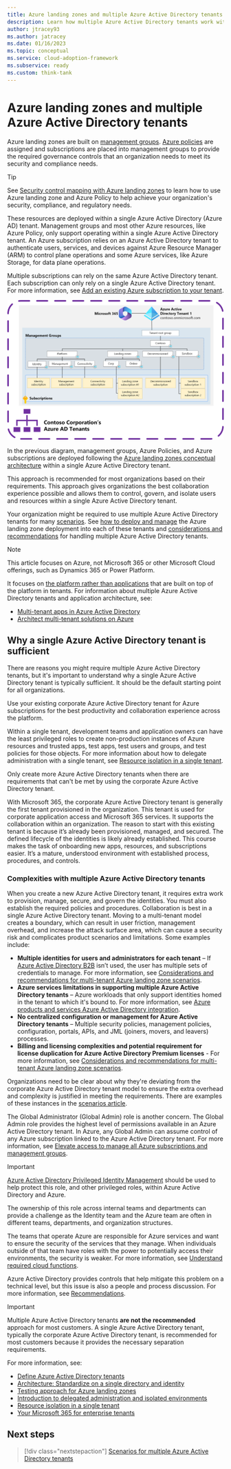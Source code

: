 ```yaml
---
title: Azure landing zones and multiple Azure Active Directory tenants
description: Learn how multiple Azure Active Directory tenants work within the context of Azure landing zones and the benefits of using a single tenant.
author: jtracey93
ms.author: jatracey
ms.date: 01/16/2023
ms.topic: conceptual
ms.service: cloud-adoption-framework
ms.subservice: ready
ms.custom: think-tank
---
```


# Azure landing zones and multiple Azure Active Directory tenants

Azure landing zones are built on [management groups](/azure/governance/management-groups/overview). [Azure policies](/azure/governance/policy/overview) are assigned and subscriptions are placed into management groups to provide the required governance controls that an organization needs to meet its security and compliance needs.

>[!TIP]
> See [Security control mapping with Azure landing zones](../../../control-mapping/security-control-mapping.md) to learn how to use Azure landing zone and Azure Policy to help achieve your organization's security, compliance, and regulatory needs.

These resources are deployed within a single Azure Active Directory (Azure AD) tenant. Management groups and most other Azure resources, like Azure Policy, only support operating within a single Azure Active Directory tenant. An Azure subscription relies on an Azure Active Directory tenant to authenticate users, services, and devices against Azure Resource Manager (ARM) to control plane operations and some Azure services, like Azure Storage, for data plane operations.

Multiple subscriptions can rely on the same Azure Active Directory tenant. Each subscription can only rely on a single Azure Active Directory tenant. For more information, see [Add an existing Azure subscription to your tenant](/azure/active-directory/fundamentals/active-directory-how-subscriptions-associated-directory).

[![Diagram of a single Azure Active Directory tenant with Azure landing zones deployed.](media/contoso-single-tenant.png)](media/contoso-single-tenant.png#lightbox)

In the previous diagram, management groups, Azure Policies, and Azure subscriptions are deployed following the [Azure landing zones conceptual architecture](../../index.md#azure-landing-zone-conceptual-architecture) within a single Azure Active Directory tenant.

This approach is recommended for most organizations based on their requirements. This approach gives organizations the best collaboration experience possible and allows them to control, govern, and isolate users and resources within a single Azure Active Directory tenant.

Your organization might be required to use multiple Azure Active Directory tenants for many [scenarios](scenarios.md). See [how to deploy and manage](automation.md) the Azure landing zone deployment into each of these tenants and [considerations and recommendations](considerations-recommendations.md) for handling multiple Azure Active Directory tenants.

>[!NOTE]
> This article focuses on Azure, not Microsoft 365 or other Microsoft Cloud offerings, such as Dynamics 365 or Power Platform.
>
> It focuses on [the platform rather than applications](../../index.md#platform-vs-application-landing-zones) that are built on top of the platform in tenants. For information about multiple Azure Active Directory tenants and application architecture, see:
>
> - [Multi-tenant apps in Azure Active Directory](/azure/active-directory/develop/application-model#multi-tenant-apps)
> - [Architect multi-tenant solutions on Azure](/azure/architecture/guide/multitenant/overview)

## Why a single Azure Active Directory tenant is sufficient

There are reasons you might require multiple Azure Active Directory tenants, but it's important to understand why a single Azure Active Directory tenant is typically sufficient. It should be the default starting point for all organizations.

Use your existing corporate Azure Active Directory tenant for Azure subscriptions for the best productivity and collaboration experience across the platform.

Within a single tenant, development teams and application owners can have the least privileged roles to create non-production instances of Azure resources and trusted apps, test apps, test users and groups, and test policies for those objects. For more information about how to delegate administration with a single tenant, see [Resource isolation in a single tenant](/azure/active-directory/fundamentals/secure-with-azure-ad-single-tenant).

Only create more Azure Active Directory tenants when there are requirements that can't be met by using the corporate Azure Active Directory tenant.

With Microsoft 365, the corporate Azure Active Directory tenant is generally the first tenant provisioned in the organization. This tenant is used for corporate application access and Microsoft 365 services. It supports the collaboration within an organization. The reason to start with this existing tenant is because it’s already been provisioned, managed, and secured. The defined lifecycle of the identities is likely already established. This course makes the task of onboarding new apps, resources, and subscriptions easier. It’s a mature, understood environment with established process, procedures, and controls.

### Complexities with multiple Azure Active Directory tenants

When you create a new Azure Active Directory tenant, it requires extra work to provision, manage, secure, and govern the identities. You must also establish the required policies and procedures. Collaboration is best in a single Azure Active Directory tenant. Moving to a multi-tenant model creates a boundary, which can result in user friction, management overhead, and increase the attack surface area, which can cause a security risk and complicates product scenarios and limitations. Some examples include:

- **Multiple identities for users and administrators for each tenant** – If [Azure Active Directory B2B](/azure/active-directory/external-identities/what-is-b2b) isn’t used, the user has multiple sets of credentials to manage. For more information, see [Considerations and recommendations for multi-tenant Azure landing zone scenarios](considerations-recommendations.md).
- **Azure services limitations in supporting multiple Azure Active Directory tenants** – Azure workloads that only support identities homed in the tenant to which it's bound to. For more information, see [Azure products and services Azure Active Directory integration](considerations-recommendations.md#azure-products-and-services-azure-active-directory-integration).
- **No centralized configuration or management for Azure Active Directory tenants** – Multiple security policies, management policies, configuration, portals, APIs, and JML (joiners, movers, and leavers) processes.
- **Billing and licensing complexities and potential requirement for license duplication for Azure Active Directory Premium licenses** - For more information, see [Considerations and recommendations for multi-tenant Azure landing zone scenarios](considerations-recommendations.md).

Organizations need to be clear about why they're deviating from the corporate Azure Active Directory tenant model to ensure the extra overhead and complexity is justified in meeting the requirements. There are examples of these instances in the [scenarios article](scenarios.md).

The Global Administrator (Global Admin) role is another concern. The Global Admin role provides the highest level of permissions available in an Azure Active Directory tenant. In Azure, any Global Admin can assume control of any Azure subscription linked to the Azure Active Directory tenant. For more information, see [Elevate access to manage all Azure subscriptions and management groups](/azure/role-based-access-control/elevate-access-global-admin).

>[!IMPORTANT]
> [Azure Active Directory Privileged Identity Management](/azure/active-directory/privileged-identity-management/pim-configure) should be used to help protect this role, and other privileged roles, within Azure Active Directory and Azure.

The ownership of this role across internal teams and departments can provide a challenge as the Identity team and the Azure team are often in different teams, departments, and organization structures.

The teams that operate Azure are responsible for Azure services and want to ensure the security of the services that they manage. When individuals outside of that team have roles with the power to potentially access their environments, the security is weaker. For more information, see [Understand required cloud functions](../../../../organize/index.md#understand-required-cloud-functions).

Azure Active Directory provides controls that help mitigate this problem on a technical level, but this issue is also a people and process discussion. For more information, see [Recommendations](considerations-recommendations.md#recommendations).

>[!IMPORTANT]
> Multiple Azure Active Directory tenants **are not the recommended** approach for most customers. A single Azure Active Directory tenant, typically the corporate Azure Active Directory tenant, is recommended for most customers because it provides the necessary separation requirements.
> 
> For more information, see:
> 
> - [Define Azure Active Directory tenants](../azure-ad-define.md)
> - [Architecture: Standardize on a single directory and identity](../../../../secure/security-top-10.md#9-architecture-standardize-on-a-single-directory-and-identity)
> - [Testing approach for Azure landing zones](../../../enterprise-scale/testing-approach.md)
> - [Introduction to delegated administration and isolated environments](/azure/active-directory/fundamentals/secure-with-azure-ad-introduction)
> - [Resource isolation in a single tenant](/azure/active-directory/fundamentals/secure-with-azure-ad-single-tenant)
> - [Your Microsoft 365 for enterprise tenants](/microsoft-365/solutions/tenant-management-tenants)

## Next steps

> [!div class="nextstepaction"]
> [Scenarios for multiple Azure Active Directory tenants](scenarios.md)